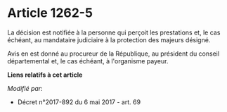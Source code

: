 # Article 1262-5

La décision est notifiée à la personne qui perçoit les prestations et, le cas échéant, au mandataire judiciaire à la
protection des majeurs désigné.

Avis en est donné au procureur de la République, au président du conseil départemental et, le cas échéant, à l'organisme
payeur.

**Liens relatifs à cet article**

_Modifié par_:

  - Décret n°2017-892 du 6 mai 2017 - art. 69
